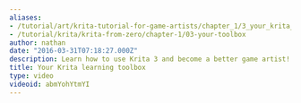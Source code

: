 ```yaml
---
aliases:
- /tutorial/art/krita-tutorial-for-game-artists/chapter_1/3_your_krita_learning_toolbox
- /tutorial/krita/krita-from-zero/chapter-1/03-your-toolbox
author: nathan
date: "2016-03-31T07:18:27.000Z"
description: Learn how to use Krita 3 and become a better game artist! //krita.org/
title: Your Krita learning toolbox
type: video
videoid: abmYohYtmYI
---
```

